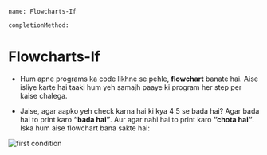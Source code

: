 
```ngMeta
name: Flowcharts-If

completionMethod:
```

# Flowcharts-If

- Hum apne programs ka code likhne se pehle, **flowchart** banate hai. Aise isliye karte hai taaki hum yeh samajh paaye ki program her step per kaise chalega.


- Jaise, agar aapko yeh check karna hai ki kya 4 5 se bada hai? Agar bada hai to print karo **“bada hai”**. Aur agar nahi hai to print karo **“chota hai“**. Iska hum aise flowchart bana sakte hai:

![first condition](../sdMSYuJXID92CIcg8gsdGoQ.png)

